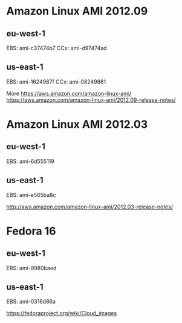 Amazon Linux AMI 2012.09
========================

eu-west-1
----------
EBS: ami-c37474b7
CCx: ami-d97474ad

us-east-1
-------
EBS: ami-1624987f
CCx: ami-08249861


More
https://aws.amazon.com/amazon-linux-ami/
https://aws.amazon.com/amazon-linux-ami/2012.09-release-notes/


Amazon Linux AMI 2012.03
========================

eu-west-1
---------
EBS: ami-6d555119

us-east-1
-------
EBS: ami-e565ba8c


http://aws.amazon.com/amazon-linux-ami/2012.03-release-notes/


Fedora 16
=========

eu-west-1
----------
EBS: ami-9980baed

us-east-1
---------
EBS: ami-0316d86a


https://fedoraproject.org/wiki/Cloud_images
